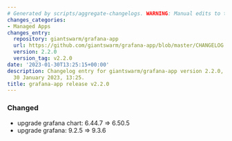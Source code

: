 ```yaml
---
# Generated by scripts/aggregate-changelogs. WARNING: Manual edits to this files will be overwritten.
changes_categories:
- Managed Apps
changes_entry:
  repository: giantswarm/grafana-app
  url: https://github.com/giantswarm/grafana-app/blob/master/CHANGELOG.md#220---2023-01-30
  version: 2.2.0
  version_tag: v2.2.0
date: '2023-01-30T13:25:15+00:00'
description: Changelog entry for giantswarm/grafana-app version 2.2.0, published on
  30 January 2023, 13:25.
title: grafana-app release v2.2.0
---
```


### Changed
- upgrade grafana chart: 6.44.7 => 6.50.5
- upgrade grafana: 9.2.5 => 9.3.6
